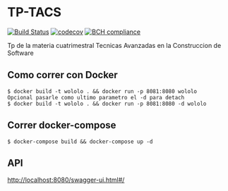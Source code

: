 # TP-TACS
[![Build Status](https://travis-ci.com/Tp-Tacs/TP-TACS.svg?token=4w7szGidZvKbpas7n4iA&branch=master)](https://travis-ci.com/Tp-Tacs/TP-TACS) [![codecov](https://codecov.io/gh/Tp-Tacs/TP-TACS/branch/master/graph/badge.svg)](https://codecov.io/gh/Tp-Tacs/TP-TACS) [![BCH compliance](https://bettercodehub.com/edge/badge/Tp-Tacs/TP-TACS?branch=master)](https://bettercodehub.com/)

Tp de la materia cuatrimestral Tecnicas Avanzadas en la Construccion de Software

## Como correr con Docker

```
$ docker build -t wololo . && docker run -p 8081:8080 wololo
Opcional pasarle como ultimo parametro el -d para detach
$ docker build -t wololo . && docker run -p 8081:8080 -d wololo
```

## Correr docker-compose
```
$ docker-compose build && docker-compose up -d
```

## API

[http://localhost:8080/swagger-ui.html#/](http://localhost:8080/swagger-ui.html#/)
